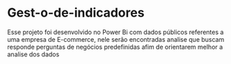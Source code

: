 # Gest-o-de-indicadores
Esse projeto foi desenvolvido no Power Bi com dados públicos referentes a uma empresa de E-commerce, nele serão encontradas analise que buscam responde perguntas de negócios predefinidas afim de orientarem melhor a analise dos dados
